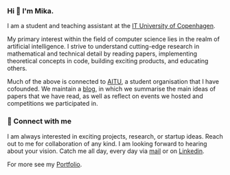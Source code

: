 ### Hi 👋 I'm Mika.

I am a student and teaching assistant at the [IT University of
Copenhagen](https://en.itu.dk). 

My primary interest within the field of computer science lies in the realm of
artificial intelligence. I strive to understand cutting-edge research in
mathematical and technical detail by reading papers, implementing theoretical
concepts in code, building exciting products, and educating others.

Much of the above is connected to [AITU](https://aitu.group), a student
organisation that I have cofounded. We maintain a
[blog](https://aitu.group/blog), in which we summarise the main ideas of papers
that we have read, as well as reflect on events we hosted and competitions we
participated in.

### 🤗 Connect with me

I am always interested in exciting projects, research, or startup ideas. Reach
out to me for collaboration of any kind. I am looking forward to hearing about your
vision. Catch me all day, every day via [mail](mailto:mail@mikasenghaas.de) or
on [Linkedin](https://linkedin.com/in/mikasenghaas).

For more see my [Portfolio](https://mikasenghaas.de).
